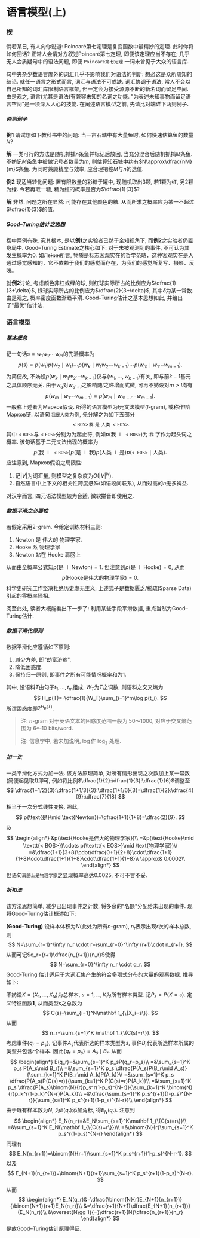 # 语言模型(上)

### 楔

倘若某日, 有人向你说道: Poincaré第七定理是复变函数中最精妙的定理. 此时你将如何回话? 正常人会请对方叙述Poincaré第七定理, 即便该定理应当不存在; 几乎无人会质疑句中的语法问题, 即便 `Poincaré第七定理` 一词未曾见于大众的语言库. 

句中夹杂少数语言库外的词汇几乎不影响我们对语法的判断: 想必这是众所周知的结论. 就任一语言之形式而言, 词汇与语法不可或缺. 词汇协调于语法, 常人不会以自己所知的词汇库限制语言框架, 但一定会为接受源源不断的新名词而留足空间. 由是观之, 语言(尤其是语法)有兼容未知的名词之功能. "为表述未知事物而留足语言空间"是一项深入人心的技能. 在阐述语言模型之前, 先请比对端详下两则例子.

##### 两则例子

**例1** 请试想如下教科书中的问题: 当一亩石塘中有大量鱼时, 如何快速估算鱼的数量$N$? 

**解** 一类可行的方法是随机抓捕$n$条鱼并标记后放回, 当充分混合后随机抓捕$M$条鱼. 不妨记$M$条鱼中被做记号者数量为$m$, 则估算知石塘中约有$N\approx\dfrac{nM}{m}$条鱼. 为同时兼顾精度与效率, 应合理把控$M$与$n$的选值. 

**例2** 现适当转化问题: 置有限数量的彩糖于罐中, 现随机取出$3$颗, 若$1$颗为红, 另$2$颗为绿. 今若再取一糖, 糖为红的概率是否为$\dfrac{1}{3}$? 

**解** 非然. 问题之所在显然: 可能存在其他颜色的糖. 从而所求之概率应为某一不超过$\dfrac{1}{3}$的值. 

##### Good–Turing估计之思想

楔中两例有殊. 究其根本, 是以**例1**之实验者已然于全知视角下, 而**例2**之实验者仍置身局中. Good–Turing Estimate之核心如下: 对于未被观测到的事件, 不可认为其发生概率为$0$. 如Ле́нин所言, 物质是标志客观实在的哲学范畴，这种客观实在是人通过感觉感知的，它不依赖于我们的感觉而存在，为我们的感觉所复写、摄影、反映。

就**例2**讨论, 考虑颜色非红或绿的球, 则红球实际所占的比例应为$\dfrac{1}{3+\delta}$, 绿球实际所占的比例应为$\dfrac{2}{3+\delta}$, 其中$\delta$为某一常数. 由是观之, 概率密度函数渐趋平滑. Good–Turing估计之基本思想如此, 并给出了"最优"估计法. 

### 语言模型

##### 基本概念

记一句话$s=w_1w_2\cdots w_m$的先验概率为
$$
p(s)=p(w_1)p(w_2\mid w_1)\cdots p(w_k\mid w_1w_2\cdots w_{k-1})\cdots p(w_m\mid w_1\cdots w_{m-1}).
$$
为简便故, 不妨设$p(w_k\mid w_1w_2\cdots w_{k-1})$仅与$\{w_1,\ldots, w_{k-1}\}$有关, 即与前$k-1$基元之具体顺序无关. 由于$w_d$对$w_{d+l}$之影响随$l$之递增而式微, 可再不妨设对$m>l$均有
$$
p(w_m\mid w_1\cdots w_{m-1})=p(w_m\mid w_{m-l}\cdots w_{m-1}).
$$
一般称上述者为Марков假设. 所得的语言模型为$l$元文法模型($l$-gram), 或称作$l$阶Марков链. 以语句 `我是人类`为例, 先分解之为如下五部分
$$
\mathtt{< BOS> \,我 \,\,是\,\, 人类 \,< EOS>}.
$$
其中$\mathtt{< BOS>}$与$\mathtt{< EOS>}$分别为为起止符, 例如$p(\text{我}\mid \mathtt{< BOS>})$为 `我` 字作为起头词之概率. 该句话基于二元文法出现的概率为
$$
p(\text{我}\mid \mathtt{< BOS>})p(\text{是}\mid \text{我})p(\text{人类}\mid \text{是})p(\texttt{< EOS>}\mid \text{人类}).
$$
应注意到, Марков假设之局限性:

1. 记$|V|$为词汇量, 则模型之复杂度为$O(|V|^N)$. 
2. 自然语言中上下文的相关性跨度悬殊(如语段间联系),  从而过高的$n$无多裨益. 

对汉字而言, 四元语法模型较为合适, 微软拼音即使用之. 

##### 数据平滑之必要性

若假定采用2-gram. 今给定训练材料三则:

1. Newton 是 伟大的 物理学家.
2. Hooke 系 物理学家
3. Newton 站在 Hooke 肩膀上

从而由全概率公式知$p(\text{是}\mid \text{Newton})=1$. 但注意到$p(\text{是}\mid \text{Hooke})=0$, 从而
$$
p(\text{Hooke是伟大的物理学家})=0.
$$
科学史研究工作坚决杜绝历史虚无主义; 上述式子是数据匮乏/稀疏(Sparse Data)引起的零概率怪相. 

阅至此处, 读者大概能看出下一步了: 利用某些手段平滑数据, 重点当然为Good–Turing估计. 

##### 数据平滑化原则

数据平滑化应遵循如下原则:

1. 减少方差, 即"劫富济贫".
2. 降低困惑度.
3. 保持归一原则, 即事件之所有可能情况概率和为$1$.

其中, 设语料$T$由句子$t_1,\ldots, t_m$组成, $W_T$为$T$之词数, 则语料之交叉熵为
$$
H_p(T)=-\dfrac{1}{W_T}\sum_{i=1}^m\log p(t_i).
$$
所谓困惑度即$2^{H_p(T)}$. 

> 注: $n$-gram 对于英语文本的困惑度范围一般为 50～1000, 对应于交叉熵范围为 6～10 bits/word.
>
> 注: 信息学中, 若未加说明, $\log$作 $\log_2$ 处理. 

##### 加一法

一类平滑化方式为加一法. 该方法原理简单, 对所有情形出现之次数加上某一常数(简便起见取$1$)即可, 例如将比例$\dfrac{1}{2}:\dfrac{1}{3}:\dfrac{1}{6}$调整至
$$
\dfrac{1+1/2}{3}:\dfrac{1+1/3}{3}:\dfrac{1+1/6}{3}=\dfrac{1}{2}:\dfrac{4}{9}:\dfrac{7}{18}
$$
相当于一次分式线性变换. 照此, 
$$
p(\text{是}\mid \text{Newton})=\dfrac{1+1}{1+8}=\dfrac{2}{9}.
$$
及
$$
\begin{align*}
&p(\text{Hooke是伟大的物理学家})\\
=&p(\text{Hooke}\mid \texttt{< BOS>})\cdots p(\texttt{< EOS>}\mid \text{物理学家})\\
=&\dfrac{1+1}{3+8}\cdot\dfrac{0+1}{2+8}\cdot\dfrac{1+1}{1+8}\cdot\dfrac{1+1}{1+8}\cdot\dfrac{1+1}{1+8}\\
\approx& 0.0002\\
\end{align*}
$$
但语句`肩膀上是物理学家`之显现概率高达$0.0025$, 不可不言不妥. 

##### 折扣法

该方法思想简单, 减少已出现事件之计数, 将多余的"名额"分配给未出现的事件. 现将Good–Turing估计概述如下:

**(Good–Turing)** 设样本体积为$N$(此处为所有$n$-gram), $n_r$表示出现$r$次的样本总数, 则
$$
N=\sum_{r=1}^\infty n_r \cdot r=\sum_{r=0}^\infty (r+1)\cdot n_{r+1}.
$$
从而可记$q_r=(r+1)\dfrac{n_{r+1}}{n_r}$使得
$$
N=\sum_{r=0}^\infty n_r \cdot q_r.
$$
Good-Turing 估计适用于大词汇集产生的符合多项式分布的大量的观察数据.  推导如下:

不妨设$X=(X_1,\ldots, X_N)$为总样本, $s=1,\ldots,K$为所有样本类型. 记$P_s=P(X=s)$. 定义特征函数$\mathbf 1$, 从而类型$s$之总数为
$$
C(s)=\sum_{i=1}^N\mathbf 1_{\{X_i=s\}}.
$$
从而
$$
n_r=\sum_{s=1}^K \mathbf 1_{\{C(s)=r\}}.
$$
考虑事件$\{q_r=p_s\}$, 记事件$A_s$代表所选的样本类型为$s$, 事件$B_r$代表所选样本所属的类型共包含$r$个样本. 因此$\{q_r= p_s\}=A_s\mid B_r$. 从而
$$
\begin{align*}
E(q_r)=&\sum_{s=1}^K p_sP(q_r=p_s)\\
=&\sum_{s=1}^K p_s P(A_s\mid B_r)\\
=&\sum_{s=1}^K p_s \dfrac{P(A_s)P(B_r\mid A_s)}{\sum_{k=1}^K P(B_r\mid A_k)P(A_k)}\\
=&\sum_{s=1}^K p_s \dfrac{P(A_s)P(C(s)=r)}{\sum_{k=1}^K P(C(s)=r)P(A_k)}\\
=&\sum_{s=1}^K p_s \dfrac{P(A_s)\binom{N}{r}p_s^r(1-p_s)^{N-r}}{\sum_{k=1}^K \binom{N}{r}p_k^r(1-p_k)^{N-r}P(A_k)}\\
=&\dfrac{\sum_{s=1}^K p_s^{r+1}(1-p_s)^{N-r}}{\sum_{s=1}^K p_s^{r+1}(1-p_s)^{N-r}}\\
\end{align*}
$$
由于既有样本数为$N$, 为$E(q_r)$添加角标, 得$E_N(q_r)$. 注意到
$$
\begin{align*}
E_N(n_r)=&E_N\sum_{s=1}^K\mathbf 1_{\{C(s)=r\}}\\
=&\sum_{s=1}^K E_N(\mathbf 1_{\{C(s)=r\}})\\
=&\binom{N}{r}\sum_{s=1}^K p_s^r(1-p_s)^{N-r}
\end{align*}
$$
同理有
$$
E_N(n_{r+1})=\binom{N}{r+1}\sum_{s=1}^K p_s^{r+1}(1-p_s)^{N-r-1}.
$$
以及
$$
E_{N+1}(n_{r+1})=\binom{N+1}{r+1}\sum_{s=1}^K p_s^{r+1}(1-p_s)^{N-r}.
$$
从而
$$
\begin{align*}
E_N(q_r)&=\dfrac{\binom{N}{r}E_{N+1}(n_{r+1})}{\binom{N+1}{r+1}E_N(n_r)}\\
&=\dfrac{r+1}{N+1}\dfrac{E_{N+1}(n_{r+1})}{E_N(n_r)}\\
&\overset{N\gg 1}{=}\dfrac{r+1}{N}\dfrac{n_{r+1}}{n_r}
\end{align*}
$$
是故Good–Turing估计原理得证. 